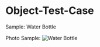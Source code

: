# Object-Test-Case

Sample: Water Bottle

Photo Sample: ![Water Bottle](https://s6.gifyu.com/images/S83B1.jpg)
